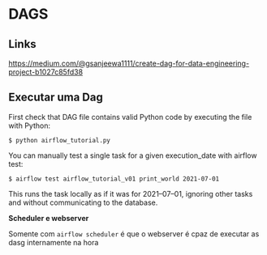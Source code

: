 # DAGS

## Links

https://medium.com/@gsanjeewa1111/create-dag-for-data-engineering-project-b1027c85fd38

## Executar uma Dag

First check that DAG file contains valid Python code by executing the file with Python:

````
$ python airflow_tutorial.py
````

You can manually test a single task for a given execution_date with airflow test:

````
$ airflow test airflow_tutorial_v01 print_world 2021-07-01
````

This runs the task locally as if it was for 2021–07–01, ignoring other tasks and without communicating to the database.

**Scheduler e webserver**

Somente com `airflow scheduler` é que o webserver é cpaz de executar as dasg internamente na hora
